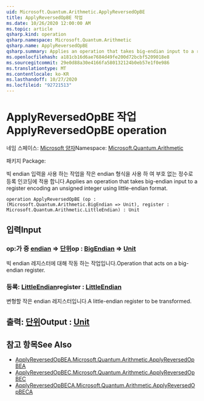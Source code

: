 ```yaml
---
uid: Microsoft.Quantum.Arithmetic.ApplyReversedOpBE
title: ApplyReversedOpBE 작업
ms.date: 10/26/2020 12:00:00 AM
ms.topic: article
qsharp.kind: operation
qsharp.namespace: Microsoft.Quantum.Arithmetic
qsharp.name: ApplyReversedOpBE
qsharp.summary: Applies an operation that takes big-endian input to a register encoding an unsigned integer using little-endian format.
ms.openlocfilehash: a181cb16d6ae7684d49fe200d72bcbf5209018e8
ms.sourcegitcommit: 29e0d88a30e4166fa580132124b0eb57e1f0e986
ms.translationtype: MT
ms.contentlocale: ko-KR
ms.lasthandoff: 10/27/2020
ms.locfileid: "92721513"
---
```

# <a name="applyreversedopbe-operation"></a><span data-ttu-id="9cff0-102">ApplyReversedOpBE 작업</span><span class="sxs-lookup"><span data-stu-id="9cff0-102">ApplyReversedOpBE operation</span></span>

<span data-ttu-id="9cff0-103">네임 스페이스: [Microsoft 양자](xref:Microsoft.Quantum.Arithmetic)</span><span class="sxs-lookup"><span data-stu-id="9cff0-103">Namespace: [Microsoft.Quantum.Arithmetic](xref:Microsoft.Quantum.Arithmetic)</span></span>

<span data-ttu-id="9cff0-104">패키지 [](https://nuget.org/packages/)</span><span class="sxs-lookup"><span data-stu-id="9cff0-104">Package: [](https://nuget.org/packages/)</span></span>


<span data-ttu-id="9cff0-105">빅 endian 입력을 사용 하는 작업을 작은 endian 형식을 사용 하 여 부호 없는 정수로 등록 인코딩에 적용 합니다.</span><span class="sxs-lookup"><span data-stu-id="9cff0-105">Applies an operation that takes big-endian input to a register encoding an unsigned integer using little-endian format.</span></span>

```qsharp
operation ApplyReversedOpBE (op : (Microsoft.Quantum.Arithmetic.BigEndian => Unit), register : Microsoft.Quantum.Arithmetic.LittleEndian) : Unit
```


## <a name="input"></a><span data-ttu-id="9cff0-106">입력</span><span class="sxs-lookup"><span data-stu-id="9cff0-106">Input</span></span>

### <a name="op--bigendian--unit"></a><span data-ttu-id="9cff0-107">op:가 중 [endian](xref:Microsoft.Quantum.Arithmetic.BigEndian) => [단위](xref:microsoft.quantum.lang-ref.unit)</span><span class="sxs-lookup"><span data-stu-id="9cff0-107">op : [BigEndian](xref:Microsoft.Quantum.Arithmetic.BigEndian) => [Unit](xref:microsoft.quantum.lang-ref.unit)</span></span> 

<span data-ttu-id="9cff0-108">빅 endian 레지스터에 대해 작동 하는 작업입니다.</span><span class="sxs-lookup"><span data-stu-id="9cff0-108">Operation that acts on a big-endian register.</span></span>


### <a name="register--littleendian"></a><span data-ttu-id="9cff0-109">등록: [LittleEndian](xref:Microsoft.Quantum.Arithmetic.LittleEndian)</span><span class="sxs-lookup"><span data-stu-id="9cff0-109">register : [LittleEndian](xref:Microsoft.Quantum.Arithmetic.LittleEndian)</span></span>

<span data-ttu-id="9cff0-110">변형할 작은 endian 레지스터입니다.</span><span class="sxs-lookup"><span data-stu-id="9cff0-110">A little-endian register to be transformed.</span></span>



## <a name="output--unit"></a><span data-ttu-id="9cff0-111">출력: [단위](xref:microsoft.quantum.lang-ref.unit)</span><span class="sxs-lookup"><span data-stu-id="9cff0-111">Output : [Unit](xref:microsoft.quantum.lang-ref.unit)</span></span>



## <a name="see-also"></a><span data-ttu-id="9cff0-112">참고 항목</span><span class="sxs-lookup"><span data-stu-id="9cff0-112">See Also</span></span>

- [<span data-ttu-id="9cff0-113">ApplyReversedOpBEA.</span><span class="sxs-lookup"><span data-stu-id="9cff0-113">Microsoft.Quantum.Arithmetic.ApplyReversedOpBEA</span></span>](xref:Microsoft.Quantum.Arithmetic.ApplyReversedOpBEA)
- [<span data-ttu-id="9cff0-114">ApplyReversedOpBEC.</span><span class="sxs-lookup"><span data-stu-id="9cff0-114">Microsoft.Quantum.Arithmetic.ApplyReversedOpBEC</span></span>](xref:Microsoft.Quantum.Arithmetic.ApplyReversedOpBEC)
- [<span data-ttu-id="9cff0-115">ApplyReversedOpBECA.</span><span class="sxs-lookup"><span data-stu-id="9cff0-115">Microsoft.Quantum.Arithmetic.ApplyReversedOpBECA</span></span>](xref:Microsoft.Quantum.Arithmetic.ApplyReversedOpBECA)